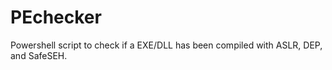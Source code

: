 PEchecker
=========

Powershell script to check if a EXE/DLL has been compiled with ASLR, DEP, and SafeSEH.
